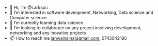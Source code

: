 - 👋 Hi, I’m @Larkspu
- 👀 I’m interested in software deveopment, Networking, Data science and Computer science
- 🌱 I’m currently learning data science
- 💞️ I’m looking to collaborate on any project involving development, networking and any inovative projects  
- 📫 How to reach me ianwainaina@gmail.com, 0743042190

<!---
Larkspu/Larkspu is a ✨ special ✨ repository because its `README.md` (this file) appears on your GitHub profile.
You can click the Preview link to take a look at your changes.
--->
